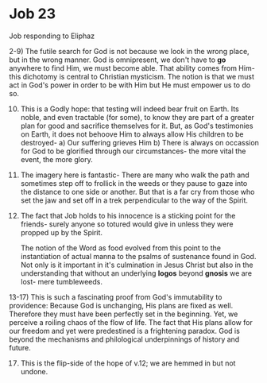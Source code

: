 # Job 23

Job responding to Eliphaz


2-9) The futile search for God is not because we look in the wrong place, but in the wrong manner.
     God is omnipresent, we don't have to __go__ anywhere to find Him, we must become able.
     That ability comes from Him- this dichotomy is central to Christian mysticism.
     The notion is that we must act in God's power in order to be with Him but He must empower us to do so.

10) This is a Godly hope: that testing will indeed bear fruit on Earth.
    Its noble, and even tractable (for some), to know they are part of a greater plan for good and sacrifice themselves for it.
    But, as God's testimonies on Earth, it does not behoove Him to always allow His children to be destroyed-
    a) Our suffering grieves Him
    b) There is always on occassion for God to be glorified through our circumstances- the more vital the event, the more glory.

11) The imagery here is fantastic-
    There are many who walk the path and sometimes step off to frollick in the weeds or they pause to gaze into the distance to one side or another.
    But that is a far cry from those who set the jaw and set off in a trek perpendicular to the way of the Spirit.

12) The fact that Job holds to his innocence is a sticking point for the friends-
    surely anyone so totured would give in unless they were propped up by the Spirit.

    The notion of the Word as food evolved from this point to the instantiation of actual manna to the psalms of sustenance found in God.
    Not only is it important in it's culmination in Jesus Christ but also in the understanding that without an underlying __logos__ beyond __gnosis__ we are lost- mere tumbleweeds.

13-17) This is such a fascinating proof from God's immutability to providence:
       Because God is unchanging, His plans are fixed as well.
       Therefore they must have been perfectly set in the beginning.
       Yet, we perceive a roiling chaos of the flow of life.
       The fact that His plans allow for our freedom and yet were predestined is a frightening paradox.
       God is beyond the mechanisms and philological underpinnings of history and future.

17) This is the flip-side of the hope of v.12;  we are hemmed in but not undone.
